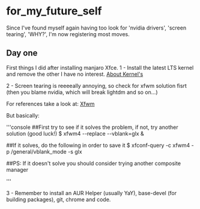 # for_my_future_self
Since I've found myself again having too look for 'nvidia drivers', 'screen tearing', 'WHY?', I'm now registering most moves.

## Day one
First things I did after installing manjaro Xfce.
1 - Install the latest LTS kernel and remove the other I have no interest.
[About Kernel's](wiki.manjaro.org/index.php/Manjaro_Kernels)

2 - Screen tearing is reeeeally annoying, so check for xfwm solution  fisrt (then you blame nvidia, which will break lightdm and so on...)

For references take a look at:
[Xfwm](wiki.archlinux.org/title/Xfwm)

But basically:

'''console
##First try  to see if it solves the problem, if not, try another solution (good luck!)
$ xfwm4 --replace --vblank=glx &

##If it solves, do the following in order to save it
$  xfconf-query -c xfwm4 -p /general/vblank_mode -s glx

##PS: If it doesn't solve you should consider trying another composite manager

'''

3 - Remember to install an AUR Helper  (usually YaY), base-devel (for building packages), git, chrome and code.


